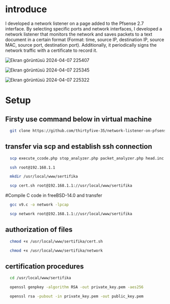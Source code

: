 # introduce
I developed a network listener on a page added to the Pfsense 2.7 interface. By selecting specific ports and network interfaces, I developed a network listener that monitors the network and saves packets to a text document in a certain format (Format: time, source IP, destination IP, source MAC, source port, destination port). Additionally, it periodically signs the network traffic with a certificate to record it.

![Ekran görüntüsü 2024-04-07 225407](https://github.com/thirtyfive-35/network-listener-on-pfsense2.7-interface/assets/99458931/029d0157-326f-4080-ad58-ee80481bf0b4)

![Ekran görüntüsü 2024-04-07 225345](https://github.com/thirtyfive-35/network-listener-on-pfsense2.7-interface/assets/99458931/38348fe1-c994-4216-9162-09d1b15e9603)

![Ekran görüntüsü 2024-04-07 225322](https://github.com/thirtyfive-35/network-listener-on-pfsense2.7-interface/assets/99458931/480aad0a-efae-4f39-b3eb-9b3bf2074e95)


# Setup

## Firsty use command below in virtual machine

```bash
  git clone https://github.com/thirtyfive-35/network-listener-on-pfsense2.7-interface.git 
```


## transfer via scp and establish ssh connection

```bash
  scp execute_ccode.php stop_analyzer.php packet_analyzer.php head.inc root@192.168.1.1://usr/local/www 
```

```bash
  ssh root@192.168.1.1
```

```bash
  mkdir /usr/local/www/sertifika
```

```bash
  scp cert.sh root@192.168.1.1://usr/local/www/sertifika
```

#Compile C code in freeBSD-14.0 and transfer
```bash
  gcc v9.c -o network -lpcap
```

```bash
  scp network root@192.168.1.1://usr/local/www/sertifika
```
## authorization of files

```bash
  chmod +x /usr/local/www/sertifika/cert.sh
```

```bash
  chmod +x /usr/local/www/sertifika/network
```
## certification procedures

```bash
  cd /usr/local/www/sertifika
```

```bash
  openssl genpkey -algorithm RSA -out private_key.pem -aes256
```

```bash
  openssl rsa -pubout -in private_key.pem -out public_key.pem
```


